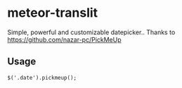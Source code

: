 # meteor-translit
Simple, powerful and customizable datepicker.. Thanks to https://github.com/nazar-pc/PickMeUp

## Usage

```
$('.date').pickmeup();
```

